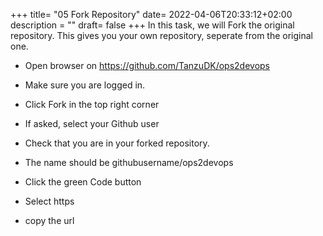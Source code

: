 +++
title= "05 Fork Repository"
date= 2022-04-06T20:33:12+02:00
description = ""
draft= false
+++
In this task, we will Fork the original repository. This gives you your own repository, seperate from the original one.

- Open browser on https://github.com/TanzuDK/ops2devops

- Make sure you are logged in.

- Click Fork in the top right corner

- If asked, select your Github user

- Check that you are in your forked repository. 

- The name should be githubusername/ops2devops

- Click the green Code button

- Select https

- copy the url